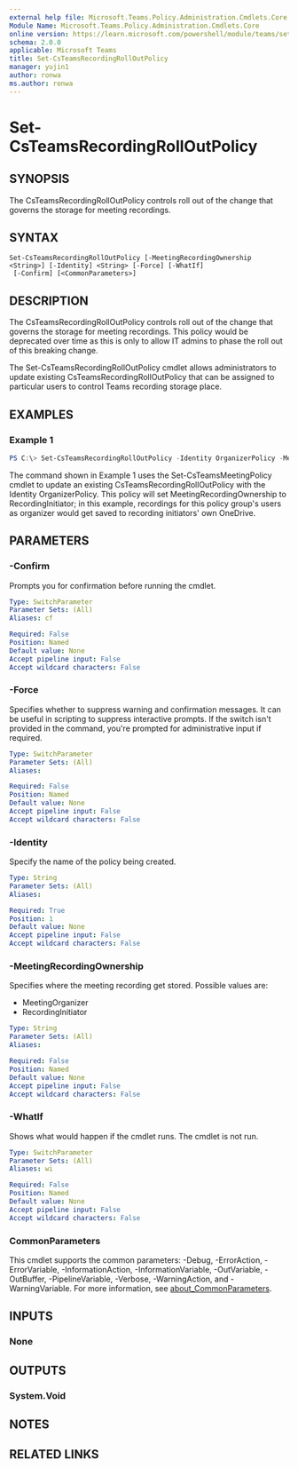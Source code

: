 ```yaml
---
external help file: Microsoft.Teams.Policy.Administration.Cmdlets.Core.dll-Help.xml
Module Name: Microsoft.Teams.Policy.Administration.Cmdlets.Core
online version: https://learn.microsoft.com/powershell/module/teams/set-csteamsrecordingrolloutpolicy
schema: 2.0.0
applicable: Microsoft Teams
title: Set-CsTeamsRecordingRollOutPolicy
manager: yujin1
author: ronwa
ms.author: ronwa
---
```


# Set-CsTeamsRecordingRollOutPolicy

## SYNOPSIS
The CsTeamsRecordingRollOutPolicy controls roll out of the change that governs the storage for meeting recordings. 

## SYNTAX

```
Set-CsTeamsRecordingRollOutPolicy [-MeetingRecordingOwnership <String>] [-Identity] <String> [-Force] [-WhatIf]
 [-Confirm] [<CommonParameters>]
```

## DESCRIPTION
The CsTeamsRecordingRollOutPolicy controls roll out of the change that governs the storage for meeting recordings. This policy would be deprecated over time as this is only to allow IT admins to phase the roll out of this breaking change.

The Set-CsTeamsRecordingRollOutPolicy cmdlet allows administrators to update existing CsTeamsRecordingRollOutPolicy that can be assigned to particular users to control Teams recording storage place.

## EXAMPLES

### Example 1
```powershell
PS C:\> Set-CsTeamsRecordingRollOutPolicy -Identity OrganizerPolicy -MeetingRecordingOwnership RecordingInitiator
```

The command shown in Example 1 uses the Set-CsTeamsMeetingPolicy cmdlet to update an existing CsTeamsRecordingRollOutPolicy with the Identity OrganizerPolicy.
This policy will set MeetingRecordingOwnership to RecordingInitiator; in this example, recordings for this policy group's users as organizer would get saved to recording initiators' own OneDrive.

## PARAMETERS

### -Confirm
Prompts you for confirmation before running the cmdlet.

```yaml
Type: SwitchParameter
Parameter Sets: (All)
Aliases: cf

Required: False
Position: Named
Default value: None
Accept pipeline input: False
Accept wildcard characters: False
```

### -Force
Specifies whether to suppress warning and confirmation messages. It can be useful in scripting to suppress interactive prompts. If the switch isn't provided in the command, you're prompted for administrative input if required.

```yaml
Type: SwitchParameter
Parameter Sets: (All)
Aliases:

Required: False
Position: Named
Default value: None
Accept pipeline input: False
Accept wildcard characters: False
```

### -Identity
Specify the name of the policy being created.

```yaml
Type: String
Parameter Sets: (All)
Aliases:

Required: True
Position: 1
Default value: None
Accept pipeline input: False
Accept wildcard characters: False
```

### -MeetingRecordingOwnership
Specifies where the meeting recording get stored. Possible values are: 
- MeetingOrganizer
- RecordingInitiator

```yaml
Type: String
Parameter Sets: (All)
Aliases:

Required: False
Position: Named
Default value: None
Accept pipeline input: False
Accept wildcard characters: False
```

### -WhatIf
Shows what would happen if the cmdlet runs.
The cmdlet is not run.

```yaml
Type: SwitchParameter
Parameter Sets: (All)
Aliases: wi

Required: False
Position: Named
Default value: None
Accept pipeline input: False
Accept wildcard characters: False
```

### CommonParameters
This cmdlet supports the common parameters: -Debug, -ErrorAction, -ErrorVariable, -InformationAction, -InformationVariable, -OutVariable, -OutBuffer, -PipelineVariable, -Verbose, -WarningAction, and -WarningVariable. For more information, see [about_CommonParameters](http://go.microsoft.com/fwlink/?LinkID=113216).

## INPUTS

### None

## OUTPUTS

### System.Void

## NOTES

## RELATED LINKS
